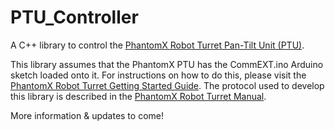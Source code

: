 # PTU_Controller
A C++ library to control the [PhantomX Robot Turret Pan-Tilt Unit (PTU)](https://www.trossenrobotics.com/productdocs/Interbotix_Robot_Turret_Manual.pdf). 

This library assumes that the PhantomX PTU has the CommEXT.ino Arduino sketch loaded onto it. For instructions on how to do this, please visit the [PhantomX Robot Turret Getting Started Guide](https://learn.trossenrobotics.com/interbotix/robot-turrets/phantomx-turret). The protocol used to develop this library is described in the [PhantomX Robot Turret Manual](https://www.trossenrobotics.com/productdocs/Interbotix_Robot_Turret_Manual.pdf).

More information & updates to come!
